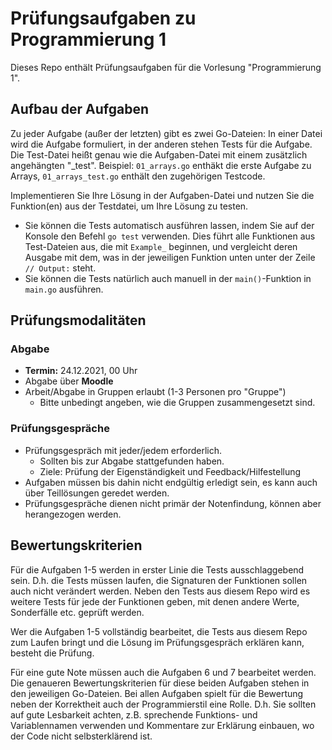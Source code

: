 # Prüfungsaufgaben zu Programmierung 1

Dieses Repo enthält Prüfungsaufgaben für die Vorlesung "Programmierung 1".

## Aufbau der Aufgaben
Zu jeder Aufgabe (außer der letzten) gibt es zwei Go-Dateien:
In einer Datei wird die Aufgabe formuliert, in der anderen stehen Tests für die Aufgabe.
Die Test-Datei heißt genau wie die Aufgaben-Datei mit einem zusätzlich angehängten "_test".
Beispiel: `01_arrays.go` enthäkt die erste Aufgabe zu Arrays, `01_arrays_test.go` enthält
den zugehörigen Testcode.

Implementieren Sie Ihre Lösung in der Aufgaben-Datei und nutzen Sie die Funktion(en) aus der Testdatei,
um Ihre Lösung zu testen.
* Sie können die Tests automatisch ausführen lassen, indem Sie auf der Konsole
den Befehl `go test` verwenden. Dies führt alle Funktionen aus Test-Dateien aus,
die mit `Example_` beginnen, und vergleicht deren Ausgabe mit dem, was in der jeweiligen Funktion unten
unter der Zeile `// Output:` steht.
* Sie können die Tests natürlich auch manuell in der `main()`-Funktion in `main.go` ausführen.

## Prüfungsmodalitäten

### Abgabe
* **Termin:** 24.12.2021, 00 Uhr
* Abgabe über **Moodle**
* Arbeit/Abgabe in Gruppen erlaubt (1-3 Personen pro "Gruppe")
    * Bitte unbedingt angeben, wie die Gruppen zusammengesetzt sind.

### Prüfungsgespräche
* Prüfungsgespräch mit jeder/jedem erforderlich.
    * Sollten bis zur Abgabe stattgefunden haben.
    * Ziele: Prüfung der Eigenständigkeit und Feedback/Hilfestellung
* Aufgaben müssen bis dahin nicht endgültig erledigt sein, es kann auch über Teillösungen geredet werden.
* Prüfungsgespräche dienen nicht primär der Notenfindung, können aber herangezogen werden.

## Bewertungskriterien

Für die Aufgaben 1-5 werden in erster Linie die Tests ausschlaggebend sein.
D.h. die Tests müssen laufen, die Signaturen der Funktionen sollen auch nicht verändert werden.
Neben den Tests aus diesem Repo wird es weitere Tests für jede der Funktionen geben, mit denen
andere Werte, Sonderfälle etc. geprüft werden.

Wer die Aufgaben 1-5 vollständig bearbeitet, die Tests aus diesem Repo zum Laufen bringt
und die Lösung im Prüfungsgespräch erklären kann, besteht die Prüfung.

Für eine gute Note müssen auch die Aufgaben 6 und 7 bearbeitet werden.
Die genaueren Bewertungskriterien für diese beiden Aufgaben stehen in den jeweiligen Go-Dateien.
Bei allen Aufgaben spielt für die Bewertung neben der Korrektheit auch der Programmierstil eine Rolle.
D.h. Sie sollten auf gute Lesbarkeit achten, z.B. sprechende Funktions- und Variablennamen verwenden
und Kommentare zur Erklärung einbauen, wo der Code nicht selbsterklärend ist.
